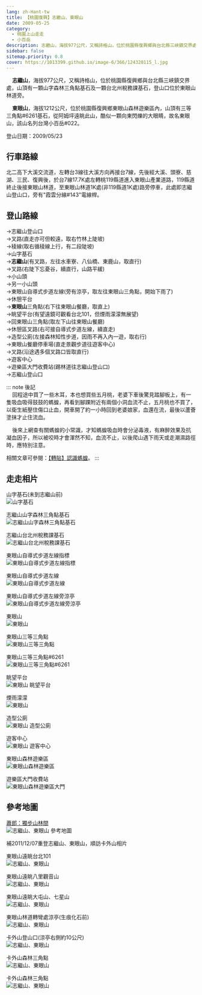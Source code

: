 ```yaml
---
lang: zh-Hant-tw
title: 【桃園復興】志繼山、東眼山
date: 2009-05-25
category: 
  - 桃園上山走走
  - 小百岳
description: 志繼山，海拔977公尺，又稱詩格山，位於桃園縣復興鄉與台北縣三峽鎮交界處，山頂有一顆山字森林三角點基石及一顆台北州稅務課基石，登山口位於東眼山林道旁。 東眼山，海拔1212公尺，位於桃園縣復興鄉東眼山森林遊樂區內，山頂有三等三角點#6261基石，從阿姆坪遠眺此山，酷似一顆向東閃爍的大眼睛，故名東眼山，該山名列台灣小百岳#022。
sidebar: false
sitemap.priority: 0.8
cover: https://1013399.github.io/image-6/366/124320115_l.jpg
---
```


    **志繼山**，海拔977公尺，又稱詩格山，位於桃園縣復興鄉與台北縣三峽鎮交界處，山頂有一顆山字森林三角點基石及一顆台北州稅務課基石，登山口位於東眼山林道旁。  

    **東眼山**，海拔1212公尺，位於桃園縣復興鄉東眼山森林遊樂區內，山頂有三等三角點#6261基石，從阿姆坪遠眺此山，酷似一顆向東閃爍的大眼睛，故名東眼山，該山名列台灣小百岳#022。

<!-- more -->

登山日期：2009/05/23

## 行車路線
北二高下大溪交流道，左轉台3線往大溪方向再接台7線，先後經大溪、頭寮、慈湖、三民、復興後，於台7線17.7K處左轉桃119縣道進入東眼山產業道路，119縣道終止後接東眼山林道，至東眼山林道1K處(非119縣道1K處)路旁停車，此處即志繼山登山口，旁有"霞雲分線#143"電線桿。

## 登山路線
→志繼山登山口  
→叉路(直走亦可但較遠，取右竹林上陡坡)  
→稜線(取右循稜線上行，有二段陡坡)  
→山字基石  
→**志繼山**(有叉路，左往水車寮、八仙橋、東鹿山，取直行)  
→叉路(右陡下忘憂谷，續直行，山路平緩)  
→小山頭  
→另一小山頭  
→東眼山自導式步道左線(旁有涼亭，取左往東眼山三角點，開始下雨了)  
→休憩平台  
→**東眼山**三角點(右下往東眼山餐廳，取直上)  
→眺望平台(有望遠鏡可觀看台北101，但煙雨濛濛無展望)  
→回東眼山三角點(取左下山往東眼山餐廳)  
→休憩區叉路(右可接自導式步道左線，續直走)  
→造型公廁(左接森林知性步道，因雨不再入內一遊，取右行)  
→東眼山餐廳停車場(直走景觀步道往遊客中心)  
→叉路(沿途遇多個叉路口皆取直行)  
→遊客中心  
→遊樂區大門收費站(踢林道往志繼山登山口)  
→志繼山登山口

::: note 後記  
    回程途中買了一些木耳，本也想買些五月桃，老婆下車後驚見踏腳板上，有一隻吸血吸得鼓鼓的螞蝗，再看到腳踝附近有兩個小洞血流不止，五月桃也不買了，以衛生紙壓住傷口止血，開車開了約一小時回到老婆娘家，血還在流，最後以蘆薈塗抹才止住流血。  

    後來上網查有關螞蝗的小常識，才知螞蝗吸血時會分泌毒液，有麻醉效果及抗凝血因子，所以被咬時才會渾然不知，血流不止，以後爬山遇下雨天或走潮濕路徑時，應特別注意。

相關文章可參閱：[【轉貼】認識螞蝗](/posts/post-363-2009-06-01.md)。
:::

## 走走相片
山字基石(未到志繼山前)  
![山字基石](https://1013399.github.io/image-6/366/124320007_l.jpg)

志繼山山字森林三角點基石  
![志繼山山字森林三角點基石](https://1013399.github.io/image-6/366/124320085_l.jpg)

志繼山台北州稅務課基石  
![志繼山台北州稅務課基石](https://1013399.github.io/image-6/366/124320091_l.jpg)

東眼山自導式步道左線指標  
![東眼山自導式步道左線指標](https://1013399.github.io/image-6/366/124320101_l.jpg)

東眼山自導式步道左線  
![東眼山自導式步道左線](https://1013399.github.io/image-6/366/124320109_l.jpg)

東眼山自導式步道左線旁涼亭  
![東眼山自導式步道左線旁涼亭](https://1013399.github.io/image-6/366/124320115_l.jpg)

東眼山  
![東眼山](https://1013399.github.io/image-6/366/124320122_l.jpg)

東眼山三等三角點  
![東眼山三等三角點](https://1013399.github.io/image-6/366/124320136_l.jpg)

東眼山三等三角點#6261  
![東眼山三等三角點#6261](https://1013399.github.io/image-6/366/124320217_l.jpg)

眺望平台  
![東眼山 眺望平台](https://1013399.github.io/image-6/366/124320221_l.jpg)

煙雨濛濛  
![東眼山](https://1013399.github.io/image-6/366/124320231_l.jpg)

造型公廁  
![東眼山 造型公廁](https://1013399.github.io/image-6/366/124320239_l.jpg)

遊客中心  
![東眼山 遊客中心](https://1013399.github.io/image-6/366/124320302_l.jpg)

東眼山森林遊樂區  
![東眼山森林遊樂區](https://1013399.github.io/image-6/366/124320330_l.jpg)

遊樂區大門收費站  
![東眼山森林遊樂區大門](https://1013399.github.io/image-6/366/124320492_l.jpg)

## 參考地圖
[蕭郎：獨步山林間](http://www.yougoipay.com/kenny/w701/index.htm)  
![志繼山、東眼山 參考地圖](https://1013399.github.io/image-6/366/124320697_l.jpg)

補2011/12/07重登志繼山、東眼山，順訪卡外山相片

東眼山遠眺台北101  
![志繼山、東眼山](https://1013399.github.io/image-6/366/204958450_l.jpg)

東眼山遠眺八里觀音山  
![志繼山、東眼山](https://1013399.github.io/image-6/366/204958451_l.jpg)

東眼山遠眺大屯山、七星山  
![志繼山、東眼山](https://1013399.github.io/image-6/366/204958452_l.jpg)

東眼山林道轉彎處涼亭(生痕化石前)  
![志繼山、東眼山](https://1013399.github.io/image-6/366/204958455_l.jpg)

卡外山登山口(涼亭右側約10公尺)  
![志繼山、東眼山](https://1013399.github.io/image-6/366/204958446_l.jpg)

卡外山森林三角點  
![志繼山、東眼山](https://1013399.github.io/image-6/366/204958453_l.jpg)

卡外山森林三角點  
![志繼山、東眼山](https://1013399.github.io/image-6/366/204958454_l.jpg)